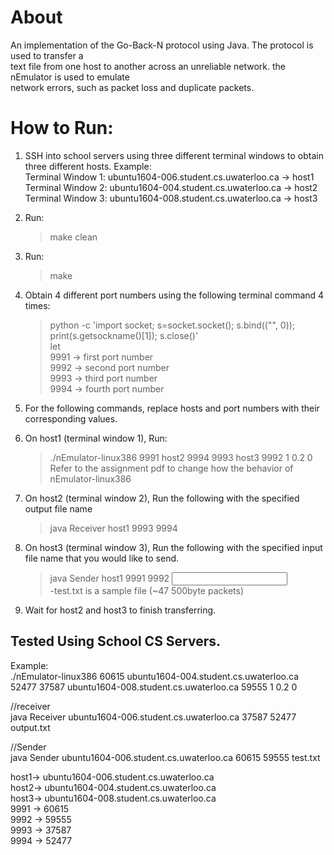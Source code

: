 # About
An implementation of the Go-Back-N protocol using Java. The protocol is used to transfer a  
text file from one host to another across an unreliable network. the nEmulator is used to emulate   
network errors, such as packet loss and duplicate packets.   
# How to Run:
1. SSH into school servers using three different terminal windows to obtain three different hosts.
        Example:  
        Terminal Window 1: ubuntu1604-006.student.cs.uwaterloo.ca -> host1  
        Terminal Window 2: ubuntu1604-004.student.cs.uwaterloo.ca -> host2  
        Terminal Window 3: ubuntu1604-008.student.cs.uwaterloo.ca -> host3  

2. Run:  
   > make clean  
3. Run:  
   >make   
4. Obtain 4 different port numbers using the following terminal command 4 times:
    > python -c 'import socket; s=socket.socket(); s.bind(("", 0)); print(s.getsockname()[1]); s.close()'  
    let  
        9991 -> first port number  
        9992 -> second port number  
        9993 -> third port number  
        9994 -> fourth port number  

5. For the following commands, replace hosts and port numbers with their corresponding values.
6. On host1 (terminal window 1), Run:
    > ./nEmulator-linux386 9991 host2 9994 9993 host3 9992 1 0.2 0  
    Refer to the assignment pdf to change how the behavior of nEmulator-linux386  

7. On host2 (terminal window 2), Run the following with the specified output file name  
    > java Receiver host1 9993 9994 <output File>  

8. On host3 (terminal window 3), Run the following with the specified input file name that you would like to send.  
    > java Sender host1 9991 9992 <input file>  
    -test.txt is a sample file (~47 500byte packets)  
9. Wait for host2 and host3 to finish transferring.  


## Tested Using School CS Servers.  

Example:  
./nEmulator-linux386 60615 ubuntu1604-004.student.cs.uwaterloo.ca 52477 37587     ubuntu1604-008.student.cs.uwaterloo.ca 59555 1 0.2 0  

//receiver  
java Receiver ubuntu1604-006.student.cs.uwaterloo.ca 37587 52477 output.txt  

//Sender  
java Sender ubuntu1604-006.student.cs.uwaterloo.ca 60615 59555 test.txt  

host1-> ubuntu1604-006.student.cs.uwaterloo.ca  
host2-> ubuntu1604-004.student.cs.uwaterloo.ca  
host3-> ubuntu1604-008.student.cs.uwaterloo.ca  
9991 -> 60615  
9992 -> 59555   
9993 -> 37587  
9994 -> 52477  

